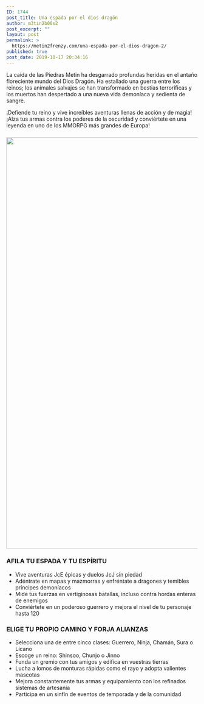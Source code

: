 ```yaml
---
ID: 1744
post_title: Una espada por el dios dragón
author: m3tin2b00s2
post_excerpt: ""
layout: post
permalink: >
  https://metin2frenzy.com/una-espada-por-el-dios-dragon-2/
published: true
post_date: 2019-10-17 20:34:16
---
```

La caída de las Piedras Metin ha desgarrado profundas heridas en el antaño floreciente mundo del Dios Dragón. Ha estallado una guerra entre los reinos; los animales salvajes se han transformado en bestias terroríficas y los muertos han despertado a una nueva vida demoníaca y sedienta de sangre.

¡Defiende tu reino y vive increíbles aventuras llenas de acción y de magia! ¡Alza tus armas contra los poderes de la oscuridad y conviértete en una leyenda en uno de los MMORPG más grandes de Europa!
<h3 id="afilatuespadaytuespritu"><img class="alignnone size-full wp-image-1702" src="https://metin2frenzy.com/wp-content/uploads/2017/12/wp2221110-metin2-wallpapers.jpg" alt="" width="1920" height="1080" /></h3>
<h3>AFILA TU ESPADA Y TU ESPÍRITU</h3>
<ul>
 	<li>Vive aventuras JcE épicas y duelos JcJ sin piedad</li>
 	<li>Adéntrate en mapas y mazmorras y enfréntate a dragones y temibles príncipes demoníacos</li>
 	<li>Mide tus fuerzas en vertiginosas batallas, incluso contra hordas enteras de enemigos</li>
 	<li>Conviértete en un poderoso guerrero y mejora el nivel de tu personaje hasta 120</li>
</ul>
<h3 id="eligetupropiocaminoyforjaalianzas">ELIGE TU PROPIO CAMINO Y FORJA ALIANZAS</h3>
<ul>
 	<li>Selecciona una de entre cinco clases: Guerrero, Ninja, Chamán, Sura o Lícano</li>
 	<li>Escoge un reino: Shinsoo, Chunjo o Jinno</li>
 	<li>Funda un gremio con tus amigos y edifica en vuestras tierras</li>
 	<li>Lucha a lomos de monturas rápidas como el rayo y adopta valientes mascotas</li>
 	<li>Mejora constantemente tus armas y equipamiento con los refinados sistemas de artesanía</li>
 	<li>Participa en un sinfín de eventos de temporada y de la comunidad</li>
</ul>
<div class="jfk-bubble gtx-bubble" style="visibility: visible; left: -46px; top: 220px; opacity: 1;" role="alertdialog" aria-describedby="bubble-3">
<div id="bubble-3" class="jfk-bubble-content-id">
<div id="gtx-host" style="min-width: 200px; max-width: 400px;"></div>
</div>
<div class="jfk-bubble-closebtn-id jfk-bubble-closebtn" tabindex="0" role="button" aria-label="Close"></div>
<div class="jfk-bubble-arrow-id jfk-bubble-arrow jfk-bubble-arrowdown" style="left: 295.5px;">
<div class="jfk-bubble-arrowimplbefore"></div>
<div class="jfk-bubble-arrowimplafter"></div>
</div>
</div>